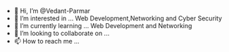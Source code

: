 - 👋 Hi, I’m @Vedant-Parmar
- 👀 I’m interested in ... Web Development,Networking and Cyber Security
- 🌱 I’m currently learning ... Web Development and Networking
- 💞️ I’m looking to collaborate on ...
- 📫 How to reach me ...

<!---
Vedant-Parmar/Vedant-Parmar is a ✨ special ✨ repository because its `README.md` (this file) appears on your GitHub profile.
You can click the Preview link to take a look at your changes.
--->
